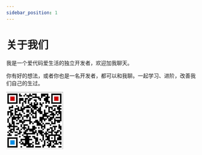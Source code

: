 ```yaml
---
sidebar_position: 1
---
```


# 关于我们

我是一个爱代码爱生活的独立开发者，欢迎加我聊天。

你有好的想法，或者你也是一名开发者，都可以和我聊。一起学习、进阶，改善我们自己的生过。

<img src="/img/wexinqr.jpg#400*400" width="30%" />